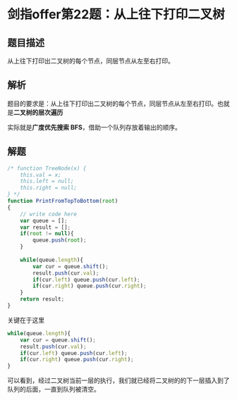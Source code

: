 # 剑指offer第22题：从上往下打印二叉树

## 题目描述

从上往下打印出二叉树的每个节点，同层节点从左至右打印。



## 解析

题目的要求是：从上往下打印出二叉树的每个节点，同层节点从左至右打印。也就是**二叉树的层次遍历**

实际就是**广度优先搜索 BFS**，借助一个队列存放着输出的顺序。



## 解题

```javascript
/* function TreeNode(x) {
    this.val = x;
    this.left = null;
    this.right = null;
} */
function PrintFromTopToBottom(root)
{
    // write code here
    var queue = [];
    var result = [];
    if(root != null){
        queue.push(root);
    }
    
    while(queue.length){
        var cur = queue.shift();
        result.push(cur.val);
        if(cur.left) queue.push(cur.left);
        if(cur.right) queue.push(cur.right);
    }
    return result;
}
```

关键在于这里

```javascript
while(queue.length){
    var cur = queue.shift();
    result.push(cur.val);
    if(cur.left) queue.push(cur.left);
    if(cur.right) queue.push(cur.right);
}
```

可以看到，经过二叉树当前一层的执行，我们就已经将二叉树的的下一层插入到了队列的后面，一直到队列被清空。

